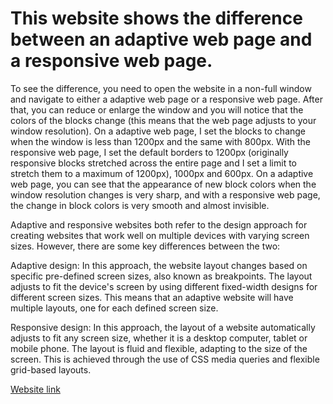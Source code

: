 # This website shows the difference between an adaptive web page and a responsive web page.

To see the difference, you need to open the website in a non-full window and navigate to either a adaptive web page or a responsive web page. After that, you can reduce or enlarge the window and you will notice that the colors of the blocks change (this means that the web page adjusts to your window resolution). On a adaptive web page, I set the blocks to change when the window is less than 1200px and the same with 800px. With the responsive web page, I set the default borders to 1200px (originally responsive blocks stretched across the entire page and I set a limit to stretch them to a maximum of 1200px), 1000px and 600px. On a adaptive web page, you can see that the appearance of new block colors when the window resolution changes is very sharp, and with a responsive web page, the change in block colors is very smooth and almost invisible.


  Adaptive and responsive websites both refer to the design approach for creating websites that work well on multiple devices with varying screen sizes. However, there   are some key differences between the two:

  Adaptive design: In this approach, the website layout changes based on specific pre-defined screen sizes, also known as breakpoints. The layout adjusts to fit the    device's screen by using different fixed-width designs for different screen sizes. This means that an adaptive website will have multiple layouts, one for each defined screen size.

  Responsive design: In this approach, the layout of a website automatically adjusts to fit any screen size, whether it is a desktop computer, tablet or mobile phone. The layout is fluid and flexible, adapting to the size of the screen. This is achieved through the use of CSS media queries and flexible grid-based layouts.
  
[Website link](https://k-shiman.github.io/)
